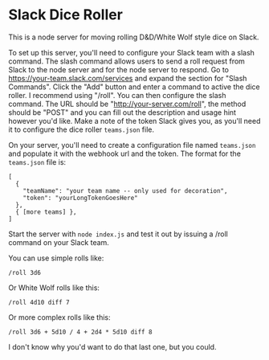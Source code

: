 # Slack Dice Roller

This is a node server for moving rolling D&D/White Wolf style dice on Slack.

To set up this server, you'll need to configure your Slack team with a slash command. The slash command allows users to send a roll request from Slack to the node server and for the node server to respond. Go to https://your-team.slack.com/services and expand the section for "Slash Commands". Click the "Add" button and enter a command to active the dice roller. I recommend using "/roll". You can then configure the slash command. The URL should be "http://your-server.com/roll", the method should be "POST" and you can fill out the description and usage hint however you'd like. Make a note of the token Slack gives you, as you'll need it to configure the dice roller `teams.json` file.

On your server, you'll need to create a configuration file named `teams.json` and populate it with the webhook url and the token. The format for the `teams.json` file is:

```
[
  {
    "teamName": "your team name -- only used for decoration",
    "token": "yourLongTokenGoesHere"
  },
  { [more teams] },
]
```

Start the server with `node index.js` and test it out by issuing a /roll command on your Slack team.

You can use simple rolls like:

`/roll 3d6`

Or White Wolf rolls like this:

`/roll 4d10 diff 7`

Or more complex rolls like this:

`/roll 3d6 + 5d10 / 4 + 2d4 * 5d10 diff 8`

I don't know why you'd want to do that last one, but you could.
